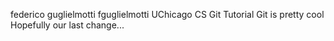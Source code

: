 federico guglielmotti fguglielmotti
UChicago CS Git Tutorial
Git is pretty cool
Hopefully our last change...

